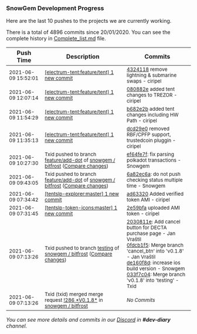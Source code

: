 
### SnowGem Development Progress

Here are the last 10 pushes to the projects we are currently working.

There is a total of 4896 commits since 20/01/2020. You can see the complete history in
 [Complete_list.md](Complete_list.md) file.

| Push Time | Description | Commits |
| --- | --- | --- |
| <sub>2021-06-09 15:52:01</sub> | <sub>[[electrum-tent:feature/tent] 1 new commit](https://github.com/ciripel/electrum-tent/commit/4324118741cd4878c6463c8167e334e3ca64445e)</sub> | <sub>[4324118](https://github.com/ciripel/electrum-tent/commit/4324118741cd4878c6463c8167e334e3ca64445e) remove lightning & submarine swaps - ciripel</sub> |
| <sub>2021-06-09 12:07:14</sub> | <sub>[[electrum-tent:feature/tent] 1 new commit](https://github.com/ciripel/electrum-tent/commit/080882e0df373b75efc7d58638e3548f97fb00a1)</sub> | <sub>[080882e](https://github.com/ciripel/electrum-tent/commit/080882e0df373b75efc7d58638e3548f97fb00a1) added tent changes to TREZOR - ciripel</sub> |
| <sub>2021-06-09 11:54:29</sub> | <sub>[[electrum-tent:feature/tent] 1 new commit](https://github.com/ciripel/electrum-tent/commit/b682e2b71f33ee2e06255b28e602fdbf2ec1e17d)</sub> | <sub>[b682e2b](https://github.com/ciripel/electrum-tent/commit/b682e2b71f33ee2e06255b28e602fdbf2ec1e17d) added tent changes including HW Path - ciripel</sub> |
| <sub>2021-06-09 11:35:13</sub> | <sub>[[electrum-tent:feature/tent] 1 new commit](https://github.com/ciripel/electrum-tent/commit/dcd29e0c00796f398a013254f7ba13535b36baf9)</sub> | <sub>[dcd29e0](https://github.com/ciripel/electrum-tent/commit/dcd29e0c00796f398a013254f7ba13535b36baf9) removed RBF/CPFP support, trustedcoin pluggin - ciripel</sub> |
| <sub>2021-06-09 10:27:30</sub> | <sub>Txid pushed to branch [feature/add\-dot](https://gitlab.com/snowgem/bitfrost/commits/feature/add-dot) of [snowgem / bitfrost](https://gitlab.com/snowgem/bitfrost) ([Compare changes](https://gitlab.com/snowgem/bitfrost/compare/6a82ec6aa136a8e5c6a8f210c006efe4f41fc723...ef64fe7f2629195334f20f1d253b1d0a595592d1))</sub> | <sub>[ef64fe7f](https://gitlab.com/snowgem/bitfrost/-/commit/ef64fe7f2629195334f20f1d253b1d0a595592d1): fix parsing polkadot transactions - Snowgem</sub> |
| <sub>2021-06-09 09:43:05</sub> | <sub>Txid pushed to branch [feature/add\-dot](https://gitlab.com/snowgem/bitfrost/commits/feature/add-dot) of [snowgem / bitfrost](https://gitlab.com/snowgem/bitfrost) ([Compare changes](https://gitlab.com/snowgem/bitfrost/compare/55192b978cb64eb9875e318872dcdac854b168ba...6a82ec6aa136a8e5c6a8f210c006efe4f41fc723))</sub> | <sub>[6a82ec6a](https://gitlab.com/snowgem/bitfrost/-/commit/6a82ec6aa136a8e5c6a8f210c006efe4f41fc723): do not push checking status multiple time - Snowgem</sub> |
| <sub>2021-06-09 07:34:42</sub> | <sub>[[tentslp-explorer:master] 1 new commit](https://github.com/TENTSLP/tentslp-explorer/commit/ad63320cdbe98bc4e054d79bd73b04d81733ae7e)</sub> | <sub>[ad63320](https://github.com/TENTSLP/tentslp-explorer/commit/ad63320cdbe98bc4e054d79bd73b04d81733ae7e) Added verified token AMI - ciripel</sub> |
| <sub>2021-06-09 07:31:45</sub> | <sub>[[tentslp-token-icons:master] 1 new commit](https://github.com/TENTSLP/tentslp-token-icons/commit/2e59bfa266dea6a38c4857c616ea41bb192f1370)</sub> | <sub>[2e59bfa](https://github.com/TENTSLP/tentslp-token-icons/commit/2e59bfa266dea6a38c4857c616ea41bb192f1370) uploaded AMI token - ciripel</sub> |
| <sub>2021-06-09 07:13:26</sub> | <sub>Txid pushed to branch [testing](https://gitlab.com/snowgem/bitfrost/commits/testing) of [snowgem / bitfrost](https://gitlab.com/snowgem/bitfrost) ([Compare changes](https://gitlab.com/snowgem/bitfrost/compare/c45a8cb5cb05c7df9752077cbb853107e559a34d...033f7c045b94de1f8727292181c2b4e4cdc36c6a))</sub> | <sub>[2030811e](https://gitlab.com/snowgem/bitfrost/-/commit/2030811e0f6dfd52b44804407f49b568aa051880): Add cancel button for DECTA purchase page - Jan Vraštil<br>[0fdcb1f5](https://gitlab.com/snowgem/bitfrost/-/commit/0fdcb1f51d32153951831f83e65dc2c69b43d3c0): Merge branch 'cancel_btn' into 'v0.1.8' - Jan Vraštil<br>[de160f8d](https://gitlab.com/snowgem/bitfrost/-/commit/de160f8d95006d9b3ef9c60ea18fdf3f5ddb4dce): increase ios build version - Snowgem<br>[033f7c04](https://gitlab.com/snowgem/bitfrost/-/commit/033f7c045b94de1f8727292181c2b4e4cdc36c6a): Merge branch 'v0.1.8' into 'testing' - Txid</sub> |
| <sub>2021-06-09 07:13:26</sub> | <sub>Txid (txid) merged merge request [\!286 \*V0\.1\.8\*](https://gitlab.com/snowgem/bitfrost/-/merge_requests/286) in [snowgem / bitfrost](https://gitlab.com/snowgem/bitfrost)</sub> | <sub>_No Commits_</sub> |

_You can see more details and commits in our [Discord](https://discord.gg/zumGnbg) in **#dev-diary** channel._
